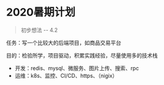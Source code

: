 # 2020暑期计划

>   初步想法 -- 4.2

任务：写一个比较大的后端项目，如商品交易平台

目的：检验所学，项目驱动，积累实践经验，尽量使用多的技术栈

+   开发：redis、mysql、微服务、图片上传、搜索、rpc
+   运维：k8s、监控、CI/CD、https、（nigix）


